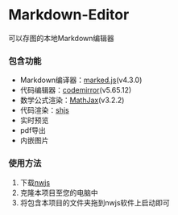 # Markdown-Editor
 可以存图的本地Markdown编辑器
 
### 包含功能
- Markdown编译器：[marked.js](https://marked.js.org/)(v4.3.0)
- 代码编辑器：[codemirror](https://codemirror.net/)(v5.65.12)
- 数学公式渲染：[MathJax](https://www.mathjax.org/)(v3.2.2)
- 代码渲染：[shjs](https://shjs.sourceforge.net/)
- 实时预览
- pdf导出
- 内嵌图片

### 使用方法

1. 下载[nwjs](https://nwjs.io/)
2. 克隆本项目至您的电脑中
3. 将包含本项目的文件夹拖到nwjs软件上启动即可